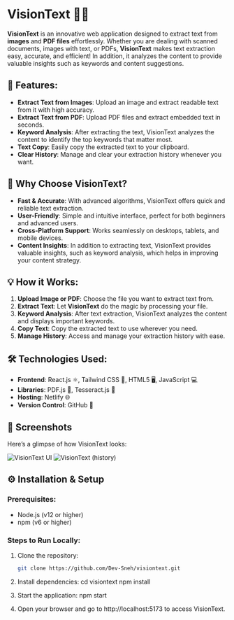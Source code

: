 # VisionText 🧠✨

**VisionText** is an innovative web application designed to extract text from **images** and **PDF files** effortlessly. Whether you are dealing with scanned documents, images with text, or PDFs, **VisionText** makes text extraction easy, accurate, and efficient! In addition, it analyzes the content to provide valuable insights such as keywords and content suggestions.

## 🚀 Features:
- **Extract Text from Images**: Upload an image and extract readable text from it with high accuracy.
- **Extract Text from PDF**: Upload PDF files and extract embedded text in seconds.
- **Keyword Analysis**: After extracting the text, VisionText analyzes the content to identify the top keywords that matter most.
- **Text Copy**: Easily copy the extracted text to your clipboard.
- **Clear History**: Manage and clear your extraction history whenever you want.

## 🌟 Why Choose VisionText?
- **Fast & Accurate**: With advanced algorithms, VisionText offers quick and reliable text extraction.
- **User-Friendly**: Simple and intuitive interface, perfect for both beginners and advanced users.
- **Cross-Platform Support**: Works seamlessly on desktops, tablets, and mobile devices.
- **Content Insights**: In addition to extracting text, VisionText provides valuable insights, such as keyword analysis, which helps in improving your content strategy.

## 💡 How it Works:
1. **Upload Image or PDF**: Choose the file you want to extract text from.
2. **Extract Text**: Let **VisionText** do the magic by processing your file.
3. **Keyword Analysis**: After text extraction, VisionText analyzes the content and displays important keywords.
4. **Copy Text**: Copy the extracted text to use wherever you need.
5. **Manage History**: Access and manage your extraction history with ease.

## 🛠️ Technologies Used:
- **Frontend**: React.js ⚛️, Tailwind CSS 🎨, HTML5 🖥️, JavaScript 💻
- **Libraries**: PDF.js 📄, Tesseract.js 🤖
- **Hosting**: Netlify 🌐
- **Version Control**: GitHub 🐙

## 📸 Screenshots

Here’s a glimpse of how VisionText looks:

![VisionText UI](https://github.com/user-attachments/assets/4b73cf76-46c3-4844-b085-eb2c3fa5f4a9)
![VisionText (history)](https://github.com/user-attachments/assets/779ef190-728c-4bdc-b0df-7381b47d698a)

## ⚙️ Installation & Setup

### Prerequisites:
- Node.js (v12 or higher)
- npm (v6 or higher)

### Steps to Run Locally:
1. Clone the repository:
   ```bash
   git clone https://github.com/Dev-Sneh/visiontext.git

2. Install dependencies:
   cd visiontext
   npm install

3. Start the application:
   npm start

4. Open your browser and go to http://localhost:5173 to access VisionText.
